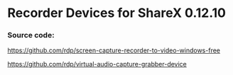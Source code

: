 # Recorder Devices for ShareX 0.12.10

### Source code:

https://github.com/rdp/screen-capture-recorder-to-video-windows-free

https://github.com/rdp/virtual-audio-capture-grabber-device

